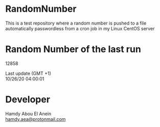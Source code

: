 # RandomNumber    
This is a test repository where a random number is pushed to a file automatically passwordless from a cron job in my Linux CentOS server    
# Random Number of the last run   
12858
      
Last update (GMT +1)    
10/26/20 04:00:01
# Developer    
Hamdy Abou El Anein   
hamdy.aea@protonmail.com
